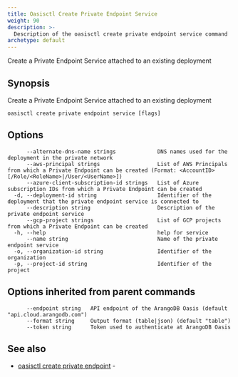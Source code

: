 ```yaml
---
title: Oasisctl Create Private Endpoint Service
weight: 90
description: >-
  Description of the oasisctl create private endpoint service command
archetype: default
---
```

Create a Private Endpoint Service attached to an existing deployment

## Synopsis

Create a Private Endpoint Service attached to an existing deployment

```
oasisctl create private endpoint service [flags]
```

## Options

```
      --alternate-dns-name strings             DNS names used for the deployment in the private network
      --aws-principal strings                  List of AWS Principals from which a Private Endpoint can be created (Format: <AccountID>[/Role/<RoleName>|/User/<UserName>])
      --azure-client-subscription-id strings   List of Azure subscription IDs from which a Private Endpoint can be created
  -d, --deployment-id string                   Identifier of the deployment that the private endpoint service is connected to
      --description string                     Description of the private endpoint service
      --gcp-project strings                    List of GCP projects from which a Private Endpoint can be created
  -h, --help                                   help for service
      --name string                            Name of the private endpoint service
  -o, --organization-id string                 Identifier of the organization
  -p, --project-id string                      Identifier of the project
```

## Options inherited from parent commands

```
      --endpoint string   API endpoint of the ArangoDB Oasis (default "api.cloud.arangodb.com")
      --format string     Output format (table|json) (default "table")
      --token string      Token used to authenticate at ArangoDB Oasis
```

## See also

* [oasisctl create private endpoint](create-private-endpoint.md)	 - 

